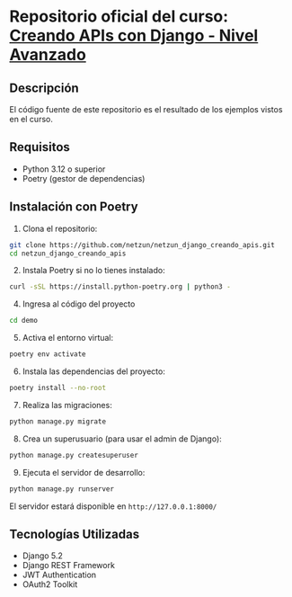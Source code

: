 # Repositorio oficial del curso: [Creando APIs con Django - Nivel Avanzado](https://netzun.com/cursos-online/creando-apis-django-nivel-avanzado?utm=carloalva)

## Descripción
El código fuente de este repositorio es el resultado de los ejemplos vistos en el curso.

## Requisitos
- Python 3.12 o superior
- Poetry (gestor de dependencias)

## Instalación con Poetry

1. Clona el repositorio:
```bash
git clone https://github.com/netzun/netzun_django_creando_apis.git
cd netzun_django_creando_apis
```

2. Instala Poetry si no lo tienes instalado:
```bash
curl -sSL https://install.python-poetry.org | python3 -
```

4. Ingresa al código del proyecto
```bash
cd demo
```

5. Activa el entorno virtual:
```bash
poetry env activate
```

6. Instala las dependencias del proyecto:
```bash
poetry install --no-root
```

7. Realiza las migraciones:
```bash
python manage.py migrate
```

8. Crea un superusuario (para usar el admin de Django):
```bash
python manage.py createsuperuser
```

9. Ejecuta el servidor de desarrollo:
```bash
python manage.py runserver
```

El servidor estará disponible en `http://127.0.0.1:8000/`


## Tecnologías Utilizadas
- Django 5.2
- Django REST Framework
- JWT Authentication
- OAuth2 Toolkit
